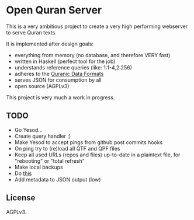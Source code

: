 # Open Quran Server

This is a very ambitious project to create a very high performing
webserver to serve Quran texts.

It is implemented after design goals:

* everything from memory (no database, and therefore VERY fast)
* written in Haskell (perfect tool for the job)
* understands reference queries (like: 1:1-4,2:256)
* adheres to the [Quranic Data Formats](https://github.com/oqc/qdf)
* serves JSON for consumption by all
* open source (AGPLv3)

This project is very much a work in progress.


## TODO

* Go Yesod...
* Create query handler :)
* Make Yesod to accept pings from github post commits hooks
* On ping try to (re)load all QTF and QPF files
* Keep all used URLs (repos and files) up-to-date in a plaintext file,
  for "rebooting" or "total refresh"
* Make local backups
* Do [this](http://bradleyfew.com/github-powered-comments/)
* Add metadata to JSON output (low)


## License

AGPLv3.


